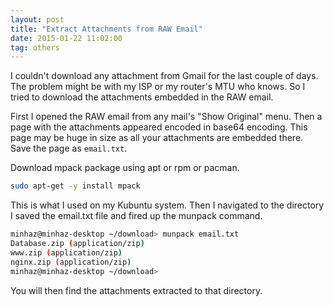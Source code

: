 ```yaml
---
layout: post
title: "Extract Attachments from RAW Email"
date: 2015-01-22 11:02:00
tag: others
---
```

I couldn't download any attachment from Gmail for the last couple of days. The problem might be with my ISP or my router's MTU who knows. So I tried to download the attachments embedded in the RAW email.

First I opened the RAW email from any mail's "Show Original" menu. Then a page with the attachments appeared encoded in base64 encoding. This page may be huge in size as all your attachments are embedded there. Save the page as `email.txt`.

Download mpack package using apt or rpm or pacman.

```bash
sudo apt-get -y install mpack
```

This is what I used on my Kubuntu system. Then I navigated to the directory I saved the email.txt file and fired up the munpack command.

```bash
minhaz@minhaz-desktop ~/download> munpack email.txt
Database.zip (application/zip)
www.zip (application/zip)
nginx.zip (application/zip)
minhaz@minhaz-desktop ~/download> 
```

You will then find the attachments extracted to that directory.
